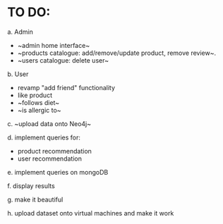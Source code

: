 # TO DO:

a. Admin
- ~admin home interface~
- ~products catalogue: add/remove/update product, remove review~.
- ~users catalogue: delete user~

b. User
- revamp "add friend" functionality 
- like product 
- ~follows diet~
- ~is allergic to~

c. ~upload data onto Neo4j~

d. implement queries for:
- product recommendation
- user recommendation
  
e. implement queries on mongoDB

f. display results

g. make it beautiful

h. upload dataset onto virtual machines and make it work
